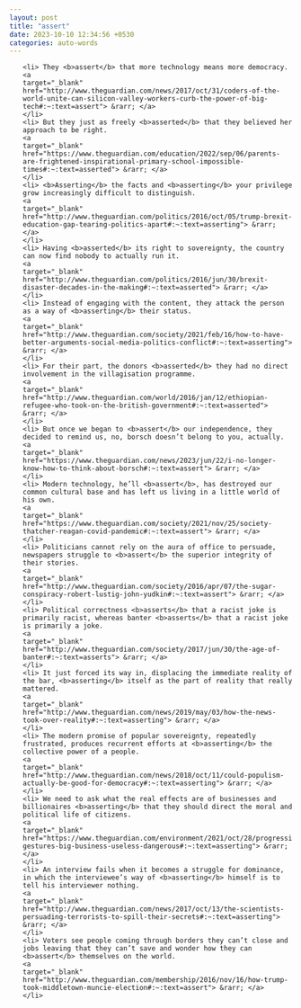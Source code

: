 ```yaml
---
layout: post
title: "assert"
date: 2023-10-10 12:34:56 +0530
categories: auto-words
---
```

<ol>

    <li> They <b>assert</b> that more technology means more democracy.
    <a 
    target="_blank" 
    href="http://www.theguardian.com/news/2017/oct/31/coders-of-the-world-unite-can-silicon-valley-workers-curb-the-power-of-big-tech#:~:text=assert"> &rarr; </a>
    </li>
    <li> But they just as freely <b>asserted</b> that they believed her approach to be right.
    <a 
    target="_blank" 
    href="https://www.theguardian.com/education/2022/sep/06/parents-are-frightened-inspirational-primary-school-impossible-times#:~:text=asserted"> &rarr; </a>
    </li>
    <li> <b>Asserting</b> the facts and <b>asserting</b> your privilege grow increasingly difficult to distinguish.
    <a 
    target="_blank" 
    href="http://www.theguardian.com/politics/2016/oct/05/trump-brexit-education-gap-tearing-politics-apart#:~:text=asserting"> &rarr; </a>
    </li>
    <li> Having <b>asserted</b> its right to sovereignty, the country can now find nobody to actually run it.
    <a 
    target="_blank" 
    href="http://www.theguardian.com/politics/2016/jun/30/brexit-disaster-decades-in-the-making#:~:text=asserted"> &rarr; </a>
    </li>
    <li> Instead of engaging with the content, they attack the person as a way of <b>asserting</b> their status.
    <a 
    target="_blank" 
    href="http://www.theguardian.com/society/2021/feb/16/how-to-have-better-arguments-social-media-politics-conflict#:~:text=asserting"> &rarr; </a>
    </li>
    <li> For their part, the donors <b>asserted</b> they had no direct involvement in the villagisation programme.
    <a 
    target="_blank" 
    href="http://www.theguardian.com/world/2016/jan/12/ethiopian-refugee-who-took-on-the-british-government#:~:text=asserted"> &rarr; </a>
    </li>
    <li> But once we began to <b>assert</b> our independence, they decided to remind us, no, borsch doesn’t belong to you, actually.
    <a 
    target="_blank" 
    href="https://www.theguardian.com/news/2023/jun/22/i-no-longer-know-how-to-think-about-borsch#:~:text=assert"> &rarr; </a>
    </li>
    <li> Modern technology, he’ll <b>assert</b>, has destroyed our common cultural base and has left us living in a little world of his own.
    <a 
    target="_blank" 
    href="https://www.theguardian.com/society/2021/nov/25/society-thatcher-reagan-covid-pandemic#:~:text=assert"> &rarr; </a>
    </li>
    <li> Politicians cannot rely on the aura of office to persuade, newspapers struggle to <b>assert</b> the superior integrity of their stories.
    <a 
    target="_blank" 
    href="http://www.theguardian.com/society/2016/apr/07/the-sugar-conspiracy-robert-lustig-john-yudkin#:~:text=assert"> &rarr; </a>
    </li>
    <li> Political correctness <b>asserts</b> that a racist joke is primarily racist, whereas banter <b>asserts</b> that a racist joke is primarily a joke.
    <a 
    target="_blank" 
    href="http://www.theguardian.com/society/2017/jun/30/the-age-of-banter#:~:text=asserts"> &rarr; </a>
    </li>
    <li> It just forced its way in, displacing the immediate reality of the bar, <b>asserting</b> itself as the part of reality that really mattered.
    <a 
    target="_blank" 
    href="http://www.theguardian.com/news/2019/may/03/how-the-news-took-over-reality#:~:text=asserting"> &rarr; </a>
    </li>
    <li> The modern promise of popular sovereignty, repeatedly frustrated, produces recurrent efforts at <b>asserting</b> the collective power of a people.
    <a 
    target="_blank" 
    href="http://www.theguardian.com/news/2018/oct/11/could-populism-actually-be-good-for-democracy#:~:text=asserting"> &rarr; </a>
    </li>
    <li> We need to ask what the real effects are of businesses and billionaires <b>asserting</b> that they should direct the moral and political life of citizens.
    <a 
    target="_blank" 
    href="https://www.theguardian.com/environment/2021/oct/28/progressive-gestures-big-business-useless-dangerous#:~:text=asserting"> &rarr; </a>
    </li>
    <li> An interview fails when it becomes a struggle for dominance, in which the interviewee’s way of <b>asserting</b> himself is to tell his interviewer nothing.
    <a 
    target="_blank" 
    href="http://www.theguardian.com/news/2017/oct/13/the-scientists-persuading-terrorists-to-spill-their-secrets#:~:text=asserting"> &rarr; </a>
    </li>
    <li> Voters see people coming through borders they can’t close and jobs leaving that they can’t save and wonder how they can <b>assert</b> themselves on the world.
    <a 
    target="_blank" 
    href="http://www.theguardian.com/membership/2016/nov/16/how-trump-took-middletown-muncie-election#:~:text=assert"> &rarr; </a>
    </li>